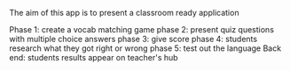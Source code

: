 The aim of this app is to present a classroom ready application

Phase 1: create a vocab matching game
phase 2: present quiz questions with multiple choice answers
phase 3: give score
phase 4: students research what they got right or wrong
phase 5: test out the language
Back end: students results appear on teacher's hub